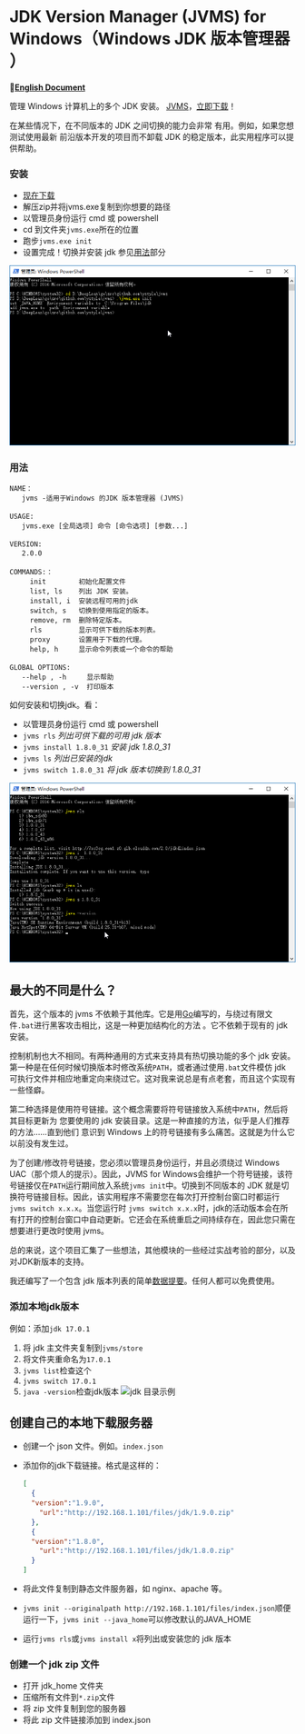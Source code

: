 # JDK Version Manager (JVMS) for Windows（Windows JDK 版本管理器 ）

**📝[English Document](https://github.com/AienH/jvms/blob/main/README_EN.md)**

管理 Windows 计算机上的多个 JDK 安装。 [JVMS](https://github.com/ystyle/jvms)，[立即下载](https://github.com/ystyle/jvms/releases)！

在某些情况下，在不同版本的 JDK 之间切换的能力会非常 有用。例如，如果您想测试使用最新 前沿版本开发的项目而不卸载 JDK 的稳定版本，此实用程序可以提供帮助。

### 安装

- [现在下载](https://github.com/ystyle/jvms/releases)
- 解压zip并将jvms.exe复制到你想要的路径
- 以管理员身份运行 cmd 或 powershell
- cd 到文件夹`jvms.exe`所在的位置
- 跑步`jvms.exe init`
- 设置完成！切换并安装 jdk 参见[用法](#usage)部分

 ![img](images/powershell_2017-07-23_00-38-13.png)

### 用法

```
NAME：
   jvms -适用于Windows 的JDK 版本管理器 (JVMS)

USAGE:
   jvms.exe [全局选项] 命令 [命令选项] [参数...]

VERSION:
   2.0.0
   
COMMANDS:：
     init        初始化配置文件
     list, ls    列出 JDK 安装。
     install, i  安装远程可用的jdk
     switch, s   切换到使用指定的版本。
     remove, rm  删除特定版本。
     rls         显示可供下载的版本列表。
     proxy       设置用于下载的代理。
     help, h     显示命令列表或一个命令的帮助

GLOBAL OPTIONS:
   --help , -h     显示帮助
   --version , -v  打印版本
```

如何安装和切换jdk。看：

- 以管理员身份运行 cmd 或 powershell
- `jvms rls` *列出可供下载的可用 jdk 版本*
- `jvms install 1.8.0_31` *安装 jdk 1.8.0_31*
- `jvms ls` *列出已安装的jdk*
- `jvms switch 1.8.0_31` *将 jdk 版本切换到 1.8.0_31*

 ![img](images/powershell_2017-07-23_01-26-40.png)

## 最大的不同是什么？

首先，这个版本的 jvms 不依赖于其他库。它是用[Go](http://golang.org/)编写的，与绕过有限文件`.bat`进行黑客攻击相比，这是一种更加结构化的方法 。它不依赖于现有的 jdk 安装。

控制机制也大不相同。有两种通用的方式来支持具有热切换功能的多个 jdk 安装。 第一种是在任何时候切换版本时修改系统`PATH`，或者通过使用`.bat`文件模仿 jdk 可执行文件并相应地重定向来绕过它。这对我来说总是有点老套，而且这个实现有一些怪癖。

第二种选择是使用符号链接。这个概念需要将符号链接放入系统中`PATH`，然后将其目标更新为 您要使用的 jdk 安装目录。这是一种直接的方法，似乎是人们推荐的方法……直到他们 意识到 Windows 上的符号链接有多么痛苦。这就是为什么它以前没有发生过。

为了创建/修改符号链接，您必须以管理员身份运行，并且必须绕过 Windows UAC（那个烦人的提示）。因此，JVMS for Windows会维护一个符号链接，该符号链接仅在`PATH`运行期间放入系统`jvms init`中。切换到不同版本的 JDK 就是切换符号链接目标。因此，该实用程序不需要您在每次打开控制台窗口时都运行`jvms switch x.x.x`。当您运行时 `jvms switch x.x.x`时，jdk的活动版本会在所有打开的控制台窗口中自动更新。它还会在系统重启之间持续存在，因此您只需在想要进行更改时使用 jvms。 

总的来说，这个项目汇集了一些想法，其他模块的一些经过实战考验的部分，以及对JDK新版本的支持。

我还编写了一个包含 jdk 版本列表的简单[数据提要](http://github.com/ystyle/jvms)。任何人都可以免费使用。

### 添加本地jdk版本

例如：添加`jdk 17.0.1`

1. 将 jdk 主文件夹复制到`jvms/store`
2. 将文件夹重命名为`17.0.1`
3. `jvms list`检查这个
4. `jvms switch 17.0.1`
5. `java -version`检查jdk版本 ![jdk 目录示例](https://user-images.githubusercontent.com/4478635/168568154-3fef53a4-1660-4b87-b99a-4580bd61ad0d.png)

## 创建自己的本地下载服务器

- 创建一个 json 文件。例如。`index.json`

- 添加你的jdk下载链接。格式是这样的：

  ```json
  [
    {
    "version":"1.9.0",
      "url":"http://192.168.1.101/files/jdk/1.9.0.zip"
    },
    {
    "version":"1.8.0",
      "url":"http://192.168.1.101/files/jdk/1.8.0.zip"
    }
  ]
  ```

  
  
  
  
- 将此文件复制到静态文件服务器，如 nginx、apache 等。

- `jvms init --originalpath http://192.168.1.101/files/index.json`顺便运行一下，`jvms init --java_home`可以修改默认的JAVA_HOME

- 运行`jvms rls`或`jvms install x`将列出或安装您的 jdk 版本

### 创建一个 jdk zip 文件

- 打开 jdk_home 文件夹
- 压缩所有文件到`*.zip`文件
- 将 zip 文件复制到您的服务器
- 将此 zip 文件链接添加到 index.json


